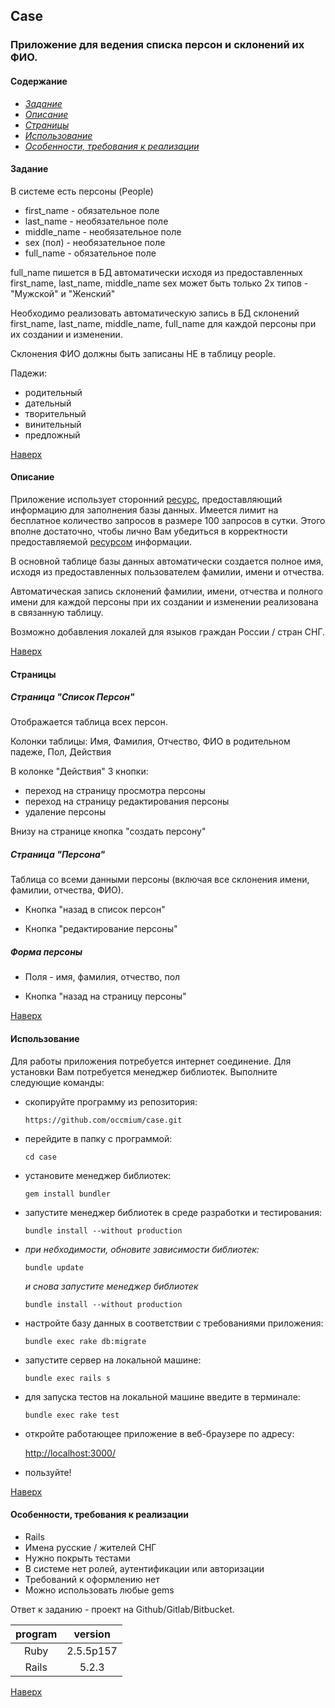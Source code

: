 <a name="to_lift"><h2>Case</h2></a>

### Приложение для ведения списка персон и склонений их ФИО.

#### Содержание
  - *[Задание](#task)*
  - *[Описание](#description)*
  - *[Страницы](#pages)*
  - *[Использование](#use)*
  - *[Особенности, требования к реализации](#requirements)*

<a name="task"><h4>Задание</h4></a>

В системе есть персоны (People)

  - first_name - обязательное поле
  - last_name - необязательное поле
  - middle_name - необязательное поле
  - sex (пол) - необязательное поле
  - full_name - обязательное поле

full_name пишется в БД автоматически исходя из предоставленных first_name, last_name, middle_name
sex может быть только 2х типов - "Мужской" и "Женский"

Необходимо реализовать автоматическую запись в БД склонений first_name, last_name, middle_name, full_name для каждой
персоны при их создании и изменении.

Склонения ФИО должны быть записаны НЕ в таблицу people.

Падежи:

- родительный
- дательный
- творительный
- винительный
- предложный

[Наверх](#to_lift)

<a name="description"><h4>Описание</h4></a>

Приложение использует сторонний [ресурс](http://morpher.ru/), предоставляющий информацию для заполнения базы данных.
Имеется лимит на бесплатное количество запросов в размере 100 запросов в сутки. Этого вполне достаточно, чтобы лично
Вам убедиться в корректности предоставляемой [ресурсом](http://morpher.ru/) информации.

В основной таблице базы данных автоматически создается полное имя, исходя из предоставленных пользователем фамилии,
имени и отчества.

Автоматическая запись склонений фамилии, имени, отчества и полного
имени для каждой персоны при их создании и изменении реализована в связанную таблицу.

Возможно добавления локалей для языков граждан России / стран СНГ.

[Наверх](#to_lift)

<a name="pages"><h4>Страницы</h4></a>

##### Страница "Список Персон"

Отображается таблица всех персон.

Колонки таблицы: Имя, Фамилия, Отчество, ФИО в родительном падеже, Пол, Действия

В колонке "Действия" 3 кнопки:

  - переход на страницу просмотра персоны
  - переход на страницу редактирования персоны
  - удаление персоны

Внизу на странице  кнопка "создать персону"

##### Страница "Персона"

Таблица со всеми данными персоны (включая все склонения имени, фамилии, отчества, ФИО).

  - Кнопка "назад в список персон"

  - Кнопка "редактирование персоны"

##### Форма персоны

  - Поля - имя, фамилия, отчество, пол

  - Кнопка "назад на страницу персоны"

[Наверх](#to_lift)

<a name="use"><h4>Использование</h4></a>

Для работы приложения потребуется интернет соединение. Для установки Вам потребуется менеджер библиотек. Выполните
следующие команды:

  + скопируйте программу из репозитория:

    `https://github.com/occmium/case.git`

  + перейдите в папку с программой:

    `cd case`

  + установите менеджер библиотек:

    `gem install bundler`

  + запустите менеджер библиотек в среде разработки и тестирования:

    `bundle install --without production`

  + *при небходимости, обновите зависимости библиотек:*

    `bundle update`

     *и снова запустите менеджер библиотек*

     `bundle install --without production`

  + настройте базу данных в соответствии с требованиями приложения:

    `bundle exec rake db:migrate`

  + запустите сервер на локальной машине:

    `bundle exec rails s`

  + для запуска тестов на локальной машине введите в терминале:

    `bundle exec rake test`

  + откройте работающее приложение в веб-браузере по адресу:

    [http://localhost:3000/](http://localhost:3000/)

  + пользуйте!


[Наверх](#to_lift)

<a name="requirements"><h4>Особенности, требования к реализации</h4></a>

- Rails
- Имена русские / жителей СНГ
- Нужно покрыть тестами
- В системе нет ролей, аутентификации или авторизации
- Требований к оформлению нет
- Можно использовать любые gems

Ответ к заданию - проект на Github/Gitlab/Bitbucket.

program|version
:---:|:---:
Ruby|2.5.5p157
Rails|5.2.3

[Наверх](#to_lift)
